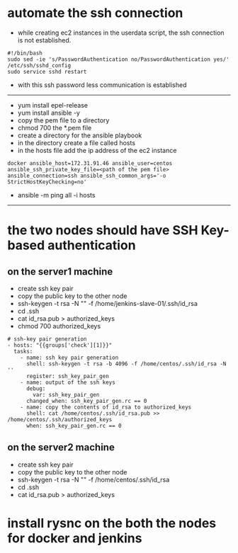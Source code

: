 # automate the ssh connection
* while creating ec2 instances in the userdata script, the ssh connection is not established.
```
#!/bin/bash
sudo sed -ie 's/PasswordAuthentication no/PasswordAuthentication yes/' /etc/ssh/sshd_config
sudo service sshd restart
```
* with this ssh password less communication is established
**************************************************************
* yum install epel-release
* yum install ansible -y
* copy the pem file to a directory
* chmod 700 the *.pem file
* create a directory for the ansible playbook
* in the directory create a file called hosts
* in the hosts file add the ip address of the ec2 instance
```
docker ansible_host=172.31.91.46 ansible_user=centos ansible_ssh_private_key_file=<path of the pem file> ansible_connection=ssh ansible_ssh_common_args='-o StrictHostKeyChecking=no'
```
* ansible -m ping all -i hosts
*********************************************************************************
# the two nodes should have SSH Key-based authentication
## on the server1 machine
* create ssh key pair
* copy the public key to the other node
* ssh-keygen -t rsa -N "" -f /home/jenkins-slave-01/.ssh/id_rsa
* cd .ssh
* cat id_rsa.pub > authorized_keys
* chmod 700 authorized_keys
```
# ssh-key pair generation
- hosts: "{{groups['check'][1]}}"
  tasks:
    - name: ssh key pair generation
      shell: ssh-keygen -t rsa -b 4096 -f /home/centos/.ssh/id_rsa -N ''
      register: ssh_key_pair_gen
    - name: output of the ssh keys
      debug:
        var: ssh_key_pair_gen
      changed_when: ssh_key_pair_gen.rc == 0
    - name: copy the contents of id_rsa to authorized_keys
      shell: cat /home/centos/.ssh/id_rsa.pub >> /home/centos/.ssh/authorized_keys
      when: ssh_key_pair_gen.rc == 0
```
## on the server2 machine
* create ssh key pair
* copy the public key to the other node
* ssh-keygen -t rsa -N "" -f /home/centos/.ssh/id_rsa
* cd .ssh
* cat id_rsa.pub > authorized_keys


# install rysnc on the both the nodes for docker and jenkins
